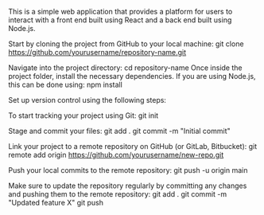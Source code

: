 This is a simple web application that provides a platform for users to interact with a front end built using React and a back end built using Node.js.

Start by cloning the project from GitHub to your local machine: git clone https://github.com/yourusername/repository-name.git

Navigate into the project directory: cd repository-name
Once inside the project folder, install the necessary dependencies. If you are using Node.js, this can be done using: npm install

Set up version control using the following steps:

To start tracking your project using Git: git init

Stage and commit your files: git add .
git commit -m "Initial commit"

Link your project to a remote repository on GitHub (or GitLab, Bitbucket): git remote add origin https://github.com/yourusername/new-repo.git

Push your local commits to the remote repository: git push -u origin main

Make sure to update the repository regularly by committing any changes and pushing them to the remote repository: git add .
git commit -m "Updated feature X"
git push
